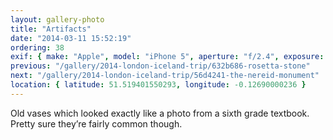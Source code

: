 ```yaml
---
layout: gallery-photo
title: "Artifacts"
date: "2014-03-11 15:52:19"
ordering: 38
exif: { make: "Apple", model: "iPhone 5", aperture: "f/2.4", exposure: "1/20" }
previous: "/gallery/2014-london-iceland-trip/632b686-rosetta-stone"
next: "/gallery/2014-london-iceland-trip/56d4241-the-nereid-monument"
location: { latitude: 51.519401550293, longitude: -0.12690000236 }
---
```


Old vases which looked exactly like a photo from a sixth grade textbook. Pretty sure they’re fairly common though.
